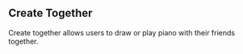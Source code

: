 ## Create Together

Create together allows users to draw or play piano with their friends together. 
